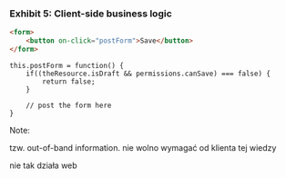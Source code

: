 ### Exhibit 5: Client-side business logic

``` html
<form>
    <button on-click="postForm">Save</button>
</form>
```
<pre class="fragment"><code class="javascript">this.postForm = function() {
    if((theResource.isDraft && permissions.canSave) === false) {
        return false;
    }

    // post the form here
}
</code></pre>

Note:

tzw. out-of-band information. nie wolno wymagać od klienta tej wiedzy

nie tak działa web
